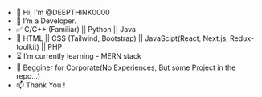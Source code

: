- 👋 Hi, I’m @DEEPTHINK0000
- 👀 I’m a Developer. 
- ✅ C/C++ (Familiar) || Python || Java
- 📍 HTML || CSS (Tailwind, Bootstrap) || JavaScipt(React, Next.js, Redux-toolkit) || PHP 
- ⏳ I’m currently learning - MERN stack 
- 💞️ Begginer for Corporate(No Experiences, But some Project in the repo...)
- 📫 Thank You !

<!---
DEEPTHINK0000/DEEPTHINK0000 is a ✨ special ✨ repository because its `README.md` (this file) appears on your GitHub profile.
You can click the Preview link to take a look at your changes.
--->
